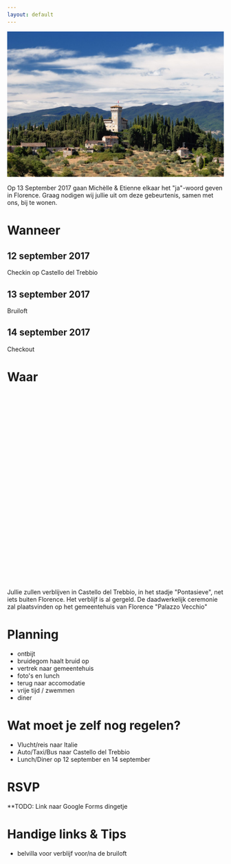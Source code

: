 ```yaml
---
layout: default
---
```


![Castello del Trebbio](/images/il-castello-del-trebbio.jpg)

Op 13 September 2017 gaan Michèlle & Etienne elkaar het "ja"-woord geven in Florence.
Graag nodigen wij jullie uit om deze gebeurtenis, samen met ons, bij te wonen.

# Wanneer

## 12 september 2017
Checkin op Castello del Trebbio

## 13 september 2017
Bruiloft

## 14 september 2017
Checkout

# Waar

<script src='https://maps.googleapis.com/maps/api/js?v=3.exp'></script><div style='overflow:hidden;height:440px;width:700px;'><div id='gmap_canvas' style='height:440px;width:700px;'></div><div><small><a href="http://embedgooglemaps.com">									google maps code							</a></small></div><div><small><a href="https://privacypolicygenerator.be">privacy policy nederlands</a></small></div><style>#gmap_canvas img{max-width:none!important;background:none!important}</style></div><script type='text/javascript'>function init_map(){var myOptions = {zoom:11,center:new google.maps.LatLng(43.837342,11.387048999999934),mapTypeId: google.maps.MapTypeId.ROADMAP};map = new google.maps.Map(document.getElementById('gmap_canvas'), myOptions);marker = new google.maps.Marker({map: map,position: new google.maps.LatLng(43.837342,11.387048999999934)});infowindow = new google.maps.InfoWindow({content:'<strong>Castello del Trebbio</strong><br>Via Santa Brigida, 9,50060 Pontassieve FI,Italië<br>'});google.maps.event.addListener(marker, 'click', function(){infowindow.open(map,marker);});infowindow.open(map,marker);}google.maps.event.addDomListener(window, 'load', init_map);</script>

Jullie zullen verblijven in Castello del Trebbio, in het stadje "Pontasieve", net iets buiten Florence. Het verblijf is al gergeld.
De daadwerkelijk ceremonie zal plaatsvinden op het gemeentehuis van Florence "Palazzo Vecchio"

# Planning

* ontbijt
* bruidegom haalt bruid op
* vertrek naar gemeentehuis
* foto's en lunch
* terug naar accomodatie
* vrije tijd / zwemmen
* diner


# Wat moet je zelf nog regelen?

* Vlucht/reis naar Italie
* Auto/Taxi/Bus naar Castello del Trebbio
* Lunch/Diner op 12 september en 14 september

# RSVP

**TODO: Link naar Google Forms dingetje

# Handige links & Tips

 * belvilla voor verblijf voor/na de bruiloft
